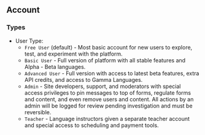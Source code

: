 ## Account

### Types 
* User Type: 
    * `Free User` (default) - Most basic account for new users to explore, test, and experiment with the platform.
    * `Basic User` - Full version of platform with all stable features and Alpha - Beta languages.
    * `Advanced User` - Full version with access to latest beta features, extra API credits, and access to Gamma Languages.
    * `Admin` - Site developers, support, and moderators with special access privileges to pin messages to top of forms, regulate forms and content, and even remove users and content. All actions by an admin will be logged for review pending investigation and must be reversible.
    * `Teacher` - Language instructors given a separate teacher account and special access to scheduling and payment tools.